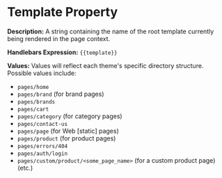<h1>Template Property</h1>

<b>Description:</b> A string containing the name of the root template currently being rendered in the page context. <br>

<b>Handlebars Expression:</b> `{{template}}`

<b>Values:</b> Values will reflect each theme's specific directory structure. Possible values include:

* `pages/home`
* `pages/brand` (for brand pages)
* `pages/brands`
* `pages/cart`
* `pages/category` (for category pages)
* `pages/contact-us`
* `pages/page` (for Web [static] pages)
* `pages/product` (for product pages)
* `pages/errors/404`
* `pages/auth/login`
* `pages/custom/product/<some_page_name>` (for a custom product page)
(etc.)

